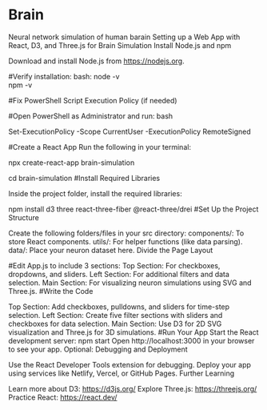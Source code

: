 # Brain
 Neural network simulation of human barain
Setting up a Web App with React, D3, and Three.js for Brain Simulation
Install Node.js and npm

Download and install Node.js from https://nodejs.org.

#Verify installation:
bash:
node -v  
npm -v  

#Fix PowerShell Script Execution Policy (if needed)

#Open PowerShell as Administrator and run:
bash

Set-ExecutionPolicy -Scope CurrentUser -ExecutionPolicy RemoteSigned

#Create a React App
Run the following in your terminal:

npx create-react-app brain-simulation

cd brain-simulation
#Install Required Libraries

Inside the project folder, install the required libraries:

npm install d3 three react-three-fiber @react-three/drei
#Set Up the Project Structure

Create the following folders/files in your src directory:
components/: To store React components.
utils/: For helper functions (like data parsing).
data/: Place your neuron dataset here.
Divide the Page Layout

#Edit App.js to include 3 sections:
Top Section: For checkboxes, dropdowns, and sliders.
Left Section: For additional filters and data selection.
Main Section: For visualizing neuron simulations using SVG and Three.js.
#Write the Code

Top Section: Add checkboxes, pulldowns, and sliders for time-step selection.
Left Section: Create five filter sections with sliders and checkboxes for data selection.
Main Section: Use D3 for 2D SVG visualization and Three.js for 3D simulations.
#Run Your App
Start the React development server:
npm start
Open http://localhost:3000 in your browser to see your app.
Optional: Debugging and Deployment

Use the React Developer Tools extension for debugging.
Deploy your app using services like Netlify, Vercel, or GitHub Pages.
Further Learning

Learn more about D3: https://d3js.org/
Explore Three.js: https://threejs.org/
Practice React: https://react.dev/
